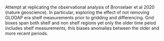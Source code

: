 Attempt at replicating the observational analysis of Bronselaer et al 2020 (nature geoscience). In particular, exploring the effect of not removing GLODAP era shelf measurements prior to gridding and differencing. Grid boxes span both shelf and non shelf regions yet only the older time peiod includes shelf measurements, this biases anomalies between the older and more recent periods.
